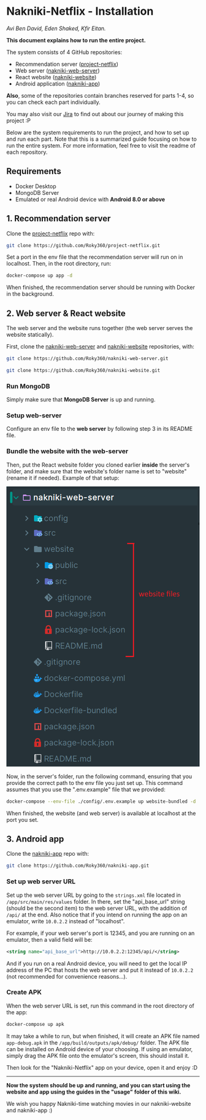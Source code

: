 # Nakniki-Netflix - Installation

_Avi Ben David, Eden Shaked, Kfir Eitan._

**This document explains how to run the entire project.**

The system consists of 4 GitHub repositories:
- Recommendation server ([project-netflix](https://github.com/Roky360/project-netflix))
- Web server ([nakniki-web-server](https://github.com/Roky360/nakniki-web-server))
- React website ([nakniki-website](https://github.com/Roky360/nakniki-website))
- Android application ([nakniki-app](https://github.com/Roky360/nakniki-app))

**Also**, some of the repositories contain branches reserved for parts 1-4, so you can check each part individually.

You may also visit our [Jira](https://edenshkd.atlassian.net/jira/software/projects/NP/boards/2/backlog) to find out about our journey of making this project :P

Below are the system requirements to run the project, and how to set up and run each part.
Note that this is a summarized guide focusing on how to run the entire system. For more information, feel free to visit
the readme of each repository.

## Requirements

* Docker Desktop
* MongoDB Server
* Emulated or real Android device with **Android 8.0 or above**

## 1. Recommendation server

Clone the [project-netflix](https://github.com/Roky360/project-netflix) repo with:
```bash
git clone https://github.com/Roky360/project-netflix.git
```

Set a port in the env file that the recommendation server will run on in localhost.
Then, in the root directory, run:
```bash
docker-compose up app -d
```

When finished, the recommendation server should be running with Docker in the background.

## 2. Web server & React website

The web server and the website runs together (the web server serves the website statically).

First, clone the [nakniki-web-server](https://github.com/Roky360/nakniki-web-server) and [nakniki-website](https://github.com/Roky360/nakniki-website)
repositories, with:
```bash
git clone https://github.com/Roky360/nakniki-web-server.git
```
```bash
git clone https://github.com/Roky360/nakniki-website.git
```

### Run MongoDB

Simply make sure that **MongoDB Server** is up and running.

### Setup web-server

Configure an env file to the **web server** by following step 3 in its README file.

### Bundle the website with the web-server

Then, put the React website folder you cloned earlier **inside** the server's folder, and make sure that the website's folder name 
is set to "website" (rename it if needed). Example of that setup:

![server-website setup](server-website-setup.png)

Now, in the server's folder, run the following command, ensuring that you provide the correct path to the env file you just set up. This command assumes that you use the
".env.example" file that we provided:

```bash
docker-compose --env-file ./config/.env.example up website-bundled -d
```

When finished, the website (and web server) is available at localhost at the port you set.

## 3. Android app

Clone the [nakniki-app](https://github.com/Roky360/nakniki-app) repo with:
```bash
git clone https://github.com/Roky360/nakniki-app.git
```

### Set up web server URL

Set up the web server URL by going to the `strings.xml` file located in `/app/src/main/res/values` folder.
In there, set the "api_base_url" string (should be the second item) to the web server URL, with the addition of `/api/` at the end. 
Also notice that if you intend on running the app on an emulator, write `10.0.2.2` instead of "localhost".

For example, if your web server's port is 12345, and you are running on an emulator, then a valid field will be:
```xml
<string name="api_base_url">http://10.0.2.2:12345/api/</string>
```

And if you run on a real Android device, you will need to get the local IP address of the PC that hosts the web server 
and put it instead of `10.0.2.2` (not recommended for convenience reasons...).

### Create APK

When the web server URL is set, run this command in the root directory of the app:

```bash
docker-compose up apk
```

It may take a while to run, but when finished, it will create an APK file named `app-debug.apk` in the `/app/build/outputs/apk/debug/` folder.
The APK file can be installed on Android device of your choosing. If using an emulator, simply drag the APK file
onto the emulator's screen, this should install it.

Then look for the "Nakniki-Netflix" app on your device, open it and enjoy :D

---

**Now the system should be up and running, and you can start using the website and app using the guides in the "usage"
folder of this wiki.**

We wish you happy Nakniki-time watching movies in our nakniki-website and nakniki-app :)
